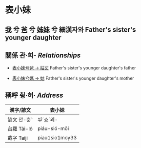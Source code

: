 # 表小妹
## [我](member1.md) 兮 [爸](member2.md) 兮 [姊妹](member12.md) 兮 細漢자와 Father's sister's younger daughter

## 關係 관·희- _Relationships_

- [表小妹兮爸 → 姑丈](member43.md) Father's sister's younger daughter's father

- [表小妹兮媽 → 姑](member12.md) Father's sister's younger daughter's mother



## 稱呼 칑·허· _Address_

漢字/諺文 | 表小妹
--- | ---
諺文 깐-뿐ˆ | ᄇᆤˊ쇼ˊᄆᆀ-
台羅 Tâi-lô | piáu-sió-mōi
戴字 Taiji | piau1sio1moy33


